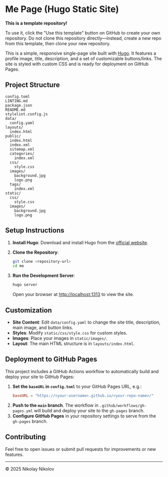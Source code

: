 # Me Page (Hugo Static Site)

**This is a template repository!**

To use it, click the "Use this template" button on GitHub to create your own repository. Do not clone this repository directly—instead, create a new repo from this template, then clone your new repository.

This is a simple, responsive single-page site built with [Hugo](https://gohugo.io/). It features a profile image, title, description, and a set of customizable buttons/links. The site is styled with custom CSS and is ready for deployment on GitHub Pages.

## Project Structure

```
config.toml
LINTING.md
package.json
README.md
stylelint.config.js
data/
  config.yaml
layouts/
  index.html
public/
  index.html
  index.xml
  sitemap.xml
  categories/
    index.xml
  css/
    style.css
  images/
    background.jpg
    logo.png
  tags/
    index.xml
static/
  css/
    style.css
  images/
    background.jpg
    logo.png
```

## Setup Instructions

1. **Install Hugo**: Download and install Hugo from the [official website](https://gohugo.io/getting-started/installation/).

2. **Clone the Repository**:
   ```sh
   git clone <repository-url>
   cd me
   ```

3. **Run the Development Server**:
   ```sh
   hugo server
   ```
   Open your browser at [http://localhost:1313](http://localhost:1313) to view the site.

## Customization

- **Site Content**: Edit `data/config.yaml` to change the site title, description, main image, and button links.
- **Styles**: Modify `static/css/style.css` for custom styles.
- **Images**: Place your images in `static/images/`.
- **Layout**: The main HTML structure is in `layouts/index.html`.

## Deployment to GitHub Pages

This project includes a GitHub Actions workflow to automatically build and deploy your site to GitHub Pages:

1. **Set the `baseURL` in `config.toml`** to your GitHub Pages URL, e.g.:
   ```toml
   baseURL = "https://<your-username>.github.io/<your-repo-name>/"
   ```
2. **Push to the `main` branch**. The workflow in `.github/workflows/gh-pages.yml` will build and deploy your site to the `gh-pages` branch.
3. **Configure GitHub Pages** in your repository settings to serve from the `gh-pages` branch.

## Contributing

Feel free to open issues or submit pull requests for improvements or new features.

---

© 2025 Nikolay Nikolov